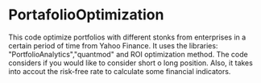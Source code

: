 # PortafolioOptimization
This code optimize  portfolios with different stonks from enterprises in a certain period of time from Yahoo Finance. 
It uses the libraries: "PortfolioAnalytics","quantmod" and ROI optimization method. The code considers if you would like to consider short o long position. Also, it takes into accout the risk-free rate to calculate some financial indicators. 

